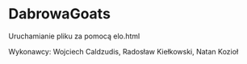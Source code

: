 # DabrowaGoats
Uruchamianie pliku za pomocą elo.html

Wykonawcy: Wojciech Caldzudis, Radosław Kiełkowski, Natan Kozioł
